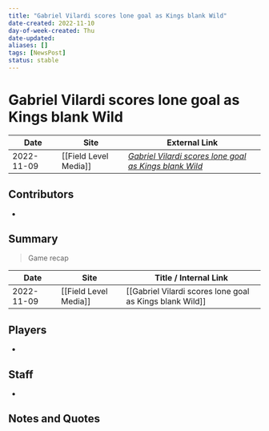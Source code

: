 ```yaml
---
title: "Gabriel Vilardi scores lone goal as Kings blank Wild"
date-created: 2022-11-10
day-of-week-created: Thu
date-updated: 
aliases: []
tags: [NewsPost]
status: stable
---
```


# Gabriel Vilardi scores lone goal as Kings blank Wild

| Date       | Site                  | External Link                                                                                                                                    |
| ---------- | --------------------- | ------------------------------------------------------------------------------------------------------------------------------------------------ |
| 2022-11-09 | [[Field Level Media]] | [*Gabriel Vilardi scores lone goal as Kings blank Wild*](https://fieldlevelmedia.com/news/gabriel-vilardi-scores-lone-goal-as-kings-blank-wild/) |

## Contributors
- 

## Summary
> Game recap

| Date | Site | Title / Internal Link | 
| ---- | ---- | --------------------- |
| 2022-11-09 | [[Field Level Media]]   | [[Gabriel Vilardi scores lone goal as Kings blank Wild]]      |

## Players
- 

## Staff
- 

## Notes and Quotes
> 

